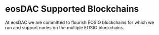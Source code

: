 
eos**DAC Supported Blockchains** 
============================

At eosDAC we are committed to flourish EOSIO blockchains for which we run and support nodes on the multiple EOSIO blockchains.
